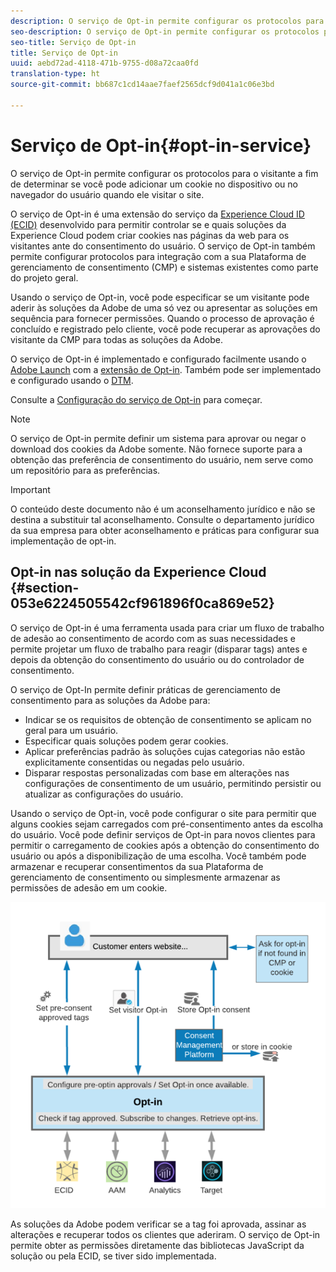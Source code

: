```yaml
---
description: O serviço de Opt-in permite configurar os protocolos para o visitante a fim de determinar se você pode adicionar um cookie no dispositivo ou no navegador do usuário quando ele visitar o site.
seo-description: O serviço de Opt-in permite configurar os protocolos para o visitante a fim de determinar se você pode adicionar um cookie no dispositivo ou no navegador do usuário quando ele visitar o site.
seo-title: Serviço de Opt-in
title: Serviço de Opt-in
uuid: aebd72ad-4118-471b-9755-d08a72caa0fd
translation-type: ht
source-git-commit: bb687c1cd14aae7faef2565dcf9d041a1c06e3bd

---
```



# Serviço de Opt-in{#opt-in-service}

O serviço de Opt-in permite configurar os protocolos para o visitante a fim de determinar se você pode adicionar um cookie no dispositivo ou no navegador do usuário quando ele visitar o site.

O serviço de Opt-in é uma extensão do serviço da [Experience Cloud ID (ECID)](https://marketing.adobe.com/resources/help/pt_BR/mcvid/) desenvolvido para permitir controlar se e quais soluções da Experience Cloud podem criar cookies nas páginas da web para os visitantes ante do consentimento do usuário. O serviço de Opt-in também permite configurar protocolos para integração com a sua Plataforma de gerenciamento de consentimento (CMP) e sistemas existentes como parte do projeto geral.

Usando o serviço de Opt-in, você pode especificar se um visitante pode aderir às soluções da Adobe de uma só vez ou apresentar as soluções em sequência para fornecer permissões. Quando o processo de aprovação é concluído e registrado pelo cliente, você pode recuperar as aprovações do visitante da CMP para todas as soluções da Adobe.

O serviço de Opt-in é implementado e configurado facilmente usando o [Adobe Launch](https://docs.adobelaunch.com/) com a [extensão de Opt-in](../../mcvid-implementation-guides/opt-in-service/launch.md). Também pode ser implementado e configurado usando o [DTM](../../mcvid-implementation-guides/opt-in-service/optin-dtm.md).

Consulte a [Configuração do serviço de Opt-in](../../mcvid-implementation-guides/opt-in-service/getting-started.md) para começar.

>[!NOTE]
>
>O serviço de Opt-in permite definir um sistema para aprovar ou negar o download dos cookies da Adobe somente. Não fornece suporte para a obtenção das preferência de consentimento do usuário, nem serve como um repositório para as preferências.

>[!IMPORTANT]
>
>O conteúdo deste documento não é um aconselhamento jurídico e não se destina a substituir tal aconselhamento. Consulte o departamento jurídico da sua empresa para obter aconselhamento e práticas para configurar sua implementação de opt-in.

## Opt-in nas solução da Experience Cloud {#section-053e6224505542cf961896f0ca869e52}

O serviço de Opt-in é uma ferramenta usada para criar um fluxo de trabalho de adesão ao consentimento de acordo com as suas necessidades e permite projetar um fluxo de trabalho para reagir (disparar tags) antes e depois da obtenção do consentimento do usuário ou do controlador de consentimento.

O serviço de Opt-In permite definir práticas de gerenciamento de consentimento para as soluções da Adobe para:

* Indicar se os requisitos de obtenção de consentimento se aplicam no geral para um usuário.
* Especificar quais soluções podem gerar cookies.
* Aplicar preferências padrão às soluções cujas categorias não estão explicitamente consentidas ou negadas pelo usuário.
* Disparar respostas personalizadas com base em alterações nas configurações de consentimento de um usuário, permitindo persistir ou atualizar as configurações do usuário.

Usando o serviço de Opt-in, você pode configurar o site para permitir que alguns cookies sejam carregados com pré-consentimento antes da escolha do usuário. Você pode definir serviços de Opt-in para novos clientes para permitir o carregamento de cookies após a obtenção do consentimento do usuário ou após a disponibilização de uma escolha. Você também pode armazenar e recuperar consentimentos da sua Plataforma de gerenciamento de consentimento ou simplesmente armazenar as permissões de adesão em um cookie.

![](assets/Opt-in-approval.png)

As soluções da Adobe podem verificar se a tag foi aprovada, assinar as alterações e recuperar todos os clientes que aderiram. O serviço de Opt-in permite obter as permissões diretamente das bibliotecas JavaScript da solução ou pela ECID, se tiver sido implementada.
